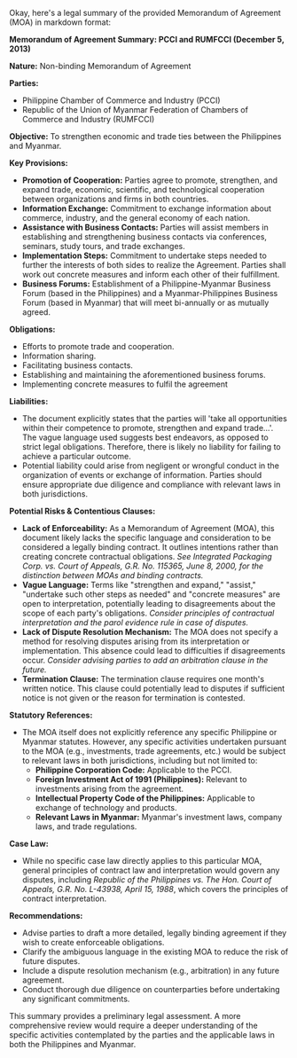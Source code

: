 Okay, here's a legal summary of the provided Memorandum of Agreement (MOA) in markdown format:

**Memorandum of Agreement Summary: PCCI and RUMFCCI (December 5, 2013)**

**Nature:** Non-binding Memorandum of Agreement

**Parties:**
*   Philippine Chamber of Commerce and Industry (PCCI)
*   Republic of the Union of Myanmar Federation of Chambers of Commerce and Industry (RUMFCCI)

**Objective:** To strengthen economic and trade ties between the Philippines and Myanmar.

**Key Provisions:**

*   **Promotion of Cooperation:**  Parties agree to promote, strengthen, and expand trade, economic, scientific, and technological cooperation between organizations and firms in both countries.
*   **Information Exchange:** Commitment to exchange information about commerce, industry, and the general economy of each nation.
*   **Assistance with Business Contacts:** Parties will assist members in establishing and strengthening business contacts via conferences, seminars, study tours, and trade exchanges.
*   **Implementation Steps:** Commitment to undertake steps needed to further the interests of both sides to realize the Agreement. Parties shall work out concrete measures and inform each other of their fulfillment.
*   **Business Forums:** Establishment of a Philippine-Myanmar Business Forum (based in the Philippines) and a Myanmar-Philippines Business Forum (based in Myanmar) that will meet bi-annually or as mutually agreed.

**Obligations:**

*   Efforts to promote trade and cooperation.
*   Information sharing.
*   Facilitating business contacts.
*   Establishing and maintaining the aforementioned business forums.
*   Implementing concrete measures to fulfil the agreement

**Liabilities:**

*   The document explicitly states that the parties will 'take all opportunities within their competence to promote, strengthen and expand trade...'. The vague language used suggests best endeavors, as opposed to strict legal obligations. Therefore, there is likely no liability for failing to achieve a particular outcome.
*   Potential liability could arise from negligent or wrongful conduct in the organization of events or exchange of information. Parties should ensure appropriate due diligence and compliance with relevant laws in both jurisdictions.

**Potential Risks & Contentious Clauses:**

*   **Lack of Enforceability:** As a Memorandum of Agreement (MOA), this document likely lacks the specific language and consideration to be considered a legally binding contract. It outlines intentions rather than creating concrete contractual obligations. *See Integrated Packaging Corp. vs. Court of Appeals, G.R. No. 115365, June 8, 2000, for the distinction between MOAs and binding contracts.*
*   **Vague Language:** Terms like "strengthen and expand," "assist," "undertake such other steps as needed" and "concrete measures" are open to interpretation, potentially leading to disagreements about the scope of each party's obligations. *Consider principles of contractual interpretation and the parol evidence rule in case of disputes.*
*   **Lack of Dispute Resolution Mechanism:** The MOA does not specify a method for resolving disputes arising from its interpretation or implementation. This absence could lead to difficulties if disagreements occur. *Consider advising parties to add an arbitration clause in the future.*
*   **Termination Clause:** The termination clause requires one month's written notice. This clause could potentially lead to disputes if sufficient notice is not given or the reason for termination is contested.

**Statutory References:**

*   The MOA itself does not explicitly reference any specific Philippine or Myanmar statutes. However, any specific activities undertaken pursuant to the MOA (e.g., investments, trade agreements, etc.) would be subject to relevant laws in both jurisdictions, including but not limited to:
    *   **Philippine Corporation Code:** Applicable to the PCCI.
    *   **Foreign Investment Act of 1991 (Philippines):** Relevant to investments arising from the agreement.
    *   **Intellectual Property Code of the Philippines:** Applicable to exchange of technology and products.
    *   **Relevant Laws in Myanmar:**  Myanmar's investment laws, company laws, and trade regulations.

**Case Law:**

*   While no specific case law directly applies to this particular MOA, general principles of contract law and interpretation would govern any disputes, including *Republic of the Philippines vs. The Hon. Court of Appeals, G.R. No. L-43938, April 15, 1988*, which covers the principles of contract interpretation.

**Recommendations:**

*   Advise parties to draft a more detailed, legally binding agreement if they wish to create enforceable obligations.
*   Clarify the ambiguous language in the existing MOA to reduce the risk of future disputes.
*   Include a dispute resolution mechanism (e.g., arbitration) in any future agreement.
*   Conduct thorough due diligence on counterparties before undertaking any significant commitments.

This summary provides a preliminary legal assessment. A more comprehensive review would require a deeper understanding of the specific activities contemplated by the parties and the applicable laws in both the Philippines and Myanmar.
